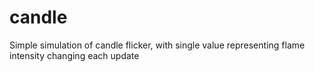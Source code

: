 # candle
Simple simulation of candle flicker, with single value representing flame intensity changing each update
